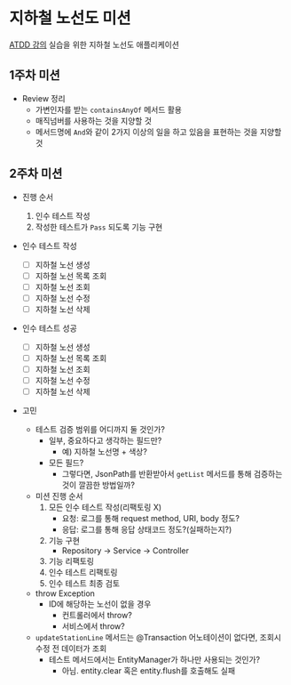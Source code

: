 # 지하철 노선도 미션
[ATDD 강의](https://edu.nextstep.camp/c/R89PYi5H) 실습을 위한 지하철 노선도 애플리케이션

## 1주차 미션
- Review 정리
  - 가변인자를 받는 `containsAnyOf` 메서드 활용
  - 매직넘버를 사용하는 것을 지양할 것
  - 메서드명에 `And`와 같이 2가지 이상의 일을 하고 있음을 표현하는 것을 지양할 것

## 2주차 미션
- 진행 순서
  1. 인수 테스트 작성
  2. 작성한 테스트가 `Pass` 되도록 기능 구현

- 인수 테스트 작성
  - [ ] 지하철 노선 생성
  - [ ] 지하철 노선 목록 조회
  - [ ] 지하철 노선 조회
  - [ ] 지하철 노선 수정
  - [ ] 지하철 노선 삭제

- 인수 테스트 성공
    - [ ] 지하철 노선 생성
    - [ ] 지하철 노선 목록 조회
    - [ ] 지하철 노선 조회
    - [ ] 지하철 노선 수정
    - [ ] 지하철 노선 삭제

- 고민
  - 테스트 검증 범위를 어디까지 둘 것인가?
     - 일부, 중요하다고 생각하는 필드만? 
        - 예) 지하철 노선명 + 색상?
     - 모든 필드?
       - 그렇다면, JsonPath를 반환받아서 `getList` 메서드를 통해 검증하는 것이 깔끔한 방법일까?
  - 미션 진행 순서
     1. 모든 인수 테스트 작성(리팩토링 X)
        - 요청: 로그를 통해 request method, URI, body 정도?
        - 응답: 로그를 통해 응답 상태코드 정도?(실패하는지?)
     3. 기능 구현
        - Repository -> Service -> Controller
     4. 기능 리팩토링
     5. 인수 테스트 리팩토링 
     6. 인수 테스트 최종 검토
  - throw Exception
    - ID에 해당하는 노선이 없을 경우
      - 컨트롤러에서 throw?
      - 서비스에서 throw?
  - `updateStationLine` 메서드는 @Transaction 어노테이션이 없다면, 조회시 수정 전 데이터가 조회
    - 테스트 메서드에서는 EntityManager가 하나만 사용되는 것인가?
      - 아님. entity.clear 혹은 entity.flush를 호출해도 실패